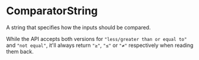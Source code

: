 # ComparatorString

A string that specifies how the inputs should be compared.

While the API accepts both versions for `"less/greater than or equal to"` and `"not equal"`, it'll always return `"≥"`, `"≤"` or `"≠"` respectively when reading them back.

